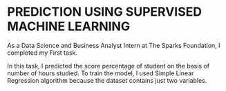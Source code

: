 # PREDICTION USING SUPERVISED MACHINE LEARNING

As a Data Science and Business Analyst Intern at The Sparks Foundation, I completed my First task.

In this task, I predicted the score percentage of student on the basis of number of hours studied. To train the model, I used Simple Linear Regression algorithm because the dataset contains just two variables.
